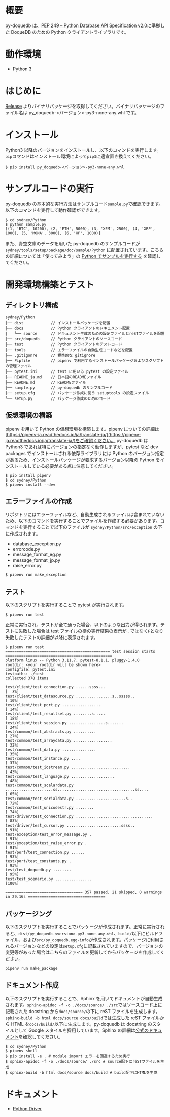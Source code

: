 # 概要

py-doquedb は、[PEP 249 – Python Database API Specification v2.0](https://peps.python.org/pep-0249/)に準拠した DoqueDB のための Python クライアントライブラリです。

# 動作環境

- Python 3

# はじめに

[Release](https://github.com/DoqueDB/doquedb/releases) よりバイナリパッケージを取得してください。バイナリパッケージのファイル名は py_doquedb-<バージョン>-py3-none-any.whl です。

# インストール

Python3 以降のバージョンをインストールし、以下のコマンドを実行します。
`pip`コマンドはインストール環境によって`pip3`に適宜置き換えてください。

```
$ pip install py_doquedb-<バージョン>-py3-none-any.whl
```

# サンプルコードの実行

py-doquedb の基本的な実行方法はサンプルコード`sample.py`で確認できます。
以下のコマンドを実行して動作確認ができます。

```
$ cd sydney/Python
$ python sample.py
[(1, 'BTC', 10200), (2, 'ETH', 5000), (3, 'XEM', 2500), (4, 'XRP', 1000), (5, 'MONA', 3000), (6, 'XP', 1000)]
```

また、青空文庫のデータを用いた py-doquedb のサンプルコードが `sydney/tools/setup/package/doc/sample/Python` に配置されています。こちらの詳細については「使ってみよう」の [Python でサンプルを実行する](https://doquedb.github.io/doquedb/howtouse.html#sec6) を確認してください。

# 開発環境構築とテスト

## ディレクトリ構成

```
sydney/Python
├── dist            // インストールパッケージを配置
├── docs            // Python クライアントのドキュメント配置
|   └── source      // ドキュメント生成のための設定ファイルとreSTファイルを配置
├── src/doquedb     // Python クライアントのソースコード
├── test            // Python クライアントのテストコード
├── tools           // エラーファイルの自動生成コードなどを配置
├── .gitigonre      // 標準的な gitignore
├── Pipfile         // pipenv で利用するインストールパッケージおよびスクリプトの管理ファイル
├── pytest.ini      // test に用いる pytest の設定ファイル
├── README_ja.md    // 日本語のREADMEファイル
├── README.md       // READMEファイル
├── sample.py       // py-doquedb のサンプルコード
├── setup.cfg       // パッケージ作成に使う setuptools の設定ファイル
└── setup.py        // パッケージ作成のためのコード
```

## 仮想環境の構築

pipenv を用いて Python の仮想環境を構築します。pipenv についての詳細は[https://pipenv-ja.readthedocs.io/ja/translate-ja/](https://pipenv-ja.readthedocs.io/ja/translate-ja/)をご確認ください。
py-doquedb は Python3 であれば特にバージョンの指定なく動作しますが、pytest など dev packages でインストールされる依存ライブラリには Python のバージョン指定があるため、インストールパッケージが要求するバージョン以降の Python をインストールしている必要がある点に注意してください。

```
$ pip install pipenv
$ cd sydney/Python
$ pipenv install --dev
```

## エラーファイルの作成

リポジトリにはエラーファイルなど、自動生成されるファイルは含まれていないため、以下のコマンドを実行することでファイルを作成する必要があります。コマンドを実行することで以下のファイルが `sydney/Python/src/exception` の下に作成されます。

- database_exception.py
- errorcode.py
- message_format_eg.py
- message_format_jp.py
- raise_error.py

```
$ pipenv run make_exception
```

## テスト

以下のスクリプトを実行することで pytest が実行されます。

```
$ pipenv run test
```

正常に実行され、テストが全て通った場合、以下のような出力が得られます。テストに失敗した場合は test ファイルの横の実行結果の表示が `.`ではなく`F`となり失敗したテストの詳細が以降に表示されます。

```
$ pipenv run test
============================================== test session starts ===============================================
platform linux -- Python 3.11.7, pytest-8.1.1, pluggy-1.4.0
rootdir: <your rootdir will be shown here>
configfile: pytest.ini
testpaths: ./test
collected 378 items

test/client/test_connection.py ......ssss...                                                               [  3%]
test/client/test_datasource.py ................s..sssss..                                                  [ 10%]
test/client/test_port.py .................                                                                 [ 14%]
test/client/test_resultset.py ........s.....                                                               [ 18%]
test/client/test_session.py ................s.......                                                       [ 24%]
test/common/test_abstracts.py ..........                                                                   [ 27%]
test/common/test_arraydata.py .................                                                            [ 32%]
test/common/test_data.py ...............                                                                   [ 35%]
test/common/test_instance.py ....                                                                          [ 37%]
test/common/test_iostream.py ..........................                                                    [ 43%]
test/common/test_language.py ...................                                                           [ 48%]
test/common/test_scalardata.py .....................ss..................................ss....             [ 65%]
test/common/test_serialdata.py ......................s..                                                   [ 72%]
test/common/test_unicodestr.py ........                                                                    [ 74%]
test/driver/test_connection.py ..................................                                          [ 83%]
test/driver/test_cursor.py ........................ssss..                                                  [ 91%]
test/exception/test_error_message.py .                                                                     [ 91%]
test/exception/test_raise_error.py .                                                                       [ 91%]
test/port/test_connection.py ......                                                                        [ 93%]
test/port/test_constants.py .                                                                              [ 93%]
test/test_doquedb.py ........                                                                              [ 95%]
test/test_scenario.py ................                                                                     [100%]

================================== 357 passed, 21 skipped, 0 warnings in 29.16s ==================================
```

## パッケージング

以下のスクリプトを実行することでパッケージが作成されます。正常に実行されると、`dist/py_doquedb-<version>-py3-none-any.whl`、`build/`以下にビルドファイル、および`src/py_doquedb.egg-info`が作成されます。パッケージに利用されるバージョンなどの設定は`setup.cfg`に記載されていますので、バージョンの変更等があった場合はこちらのファイルを更新してからパッケージを作成してください。

```
pipenv run make_package
```

## ドキュメント作成

以下のスクリプトを実行することで、Sphinx を用いてドキュメントが自動生成されます。`sphinx-apidoc -f -o ./docs/source/ ./src`ではソースコード上に記載された docstring から`docs/source/`の下に reST ファイルを生成します。`sphinx-build -b html docs/source docs/build`では生成した reST ファイルから HTML を`docs/build/`以下に生成します。py-doquedb は docstring のスタイルとして Google スタイルを採用しています。Sphinx の詳細は[公式のドキュメント](https://www.sphinx-doc.org/ja/master/index.html)を確認してください。

```
$ cd sydney/Python
$ pipenv shell
$ pip install -e . # module import エラーを回避するため実行
$ sphinx-apidoc -f -o ./docs/source/ ./src # source配下にreSTファイルを生成
$ sphinx-build -b html docs/source docs/build # build配下にHTMLを生成
```

# ドキュメント

- [Python Driver](https://doquedb.github.io/doquedb-pythondoc/index.html)
